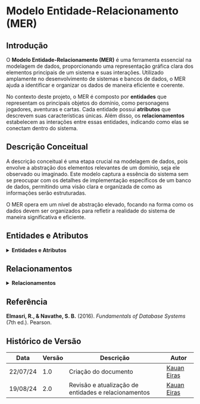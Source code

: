 # **Modelo Entidade-Relacionamento (MER)**

## **Introdução**
O **Modelo Entidade-Relacionamento (MER)** é uma ferramenta essencial na modelagem de dados, proporcionando uma representação gráfica clara dos elementos principais de um sistema e suas interações. Utilizado amplamente no desenvolvimento de sistemas e bancos de dados, o MER ajuda a identificar e organizar os dados de maneira eficiente e coerente.

No contexto deste projeto, o MER é composto por **entidades** que representam os principais objetos do domínio, como personagens jogadores, aventuras e cartas. Cada entidade possui **atributos** que descrevem suas características únicas. Além disso, os **relacionamentos** estabelecem as interações entre essas entidades, indicando como elas se conectam dentro do sistema.

## **Descrição Conceitual**
A descrição conceitual é uma etapa crucial na modelagem de dados, pois envolve a abstração dos elementos relevantes de um domínio, seja ele observado ou imaginado. Este modelo captura a essência do sistema sem se preocupar com os detalhes de implementação específicos de um banco de dados, permitindo uma visão clara e organizada de como as informações serão estruturadas.

O MER opera em um nível de abstração elevado, focando na forma como os dados devem ser organizados para refletir a realidade do sistema de maneira significativa e eficiente.

## **Entidades e Atributos**

<details>
<summary><strong>Entidades e Atributos</strong></summary>

### **PC (Personagem Jogador)**
- **id_pc (PK)**: Identificador único do personagem jogador.
- **name**: Nome do personagem jogador.
- **start**: Início da aventura do personagem.
- **age**: Idade do personagem jogador.

### **Adventure (Aventura)**
- **id_adventure (PK)**: Identificador único da aventura.
- **id_pc (FK)**: Referência ao personagem jogador que participa da aventura.
- **id_end (FK)**: Referência ao fim da aventura.
- **queen**: Pontuação com a Rainha.
- **life**: Vida do personagem durante a aventura.
- **popularity**: Popularidade do personagem.
- **size**: Tamanho do personagem.

### **End (Fim da Aventura)**
- **id_end (PK)**: Identificador único do fim da aventura.
- **cause**: Causa do fim da aventura.
- **title**: Título do fim da aventura.

### **Deck (Baralho)**
- **id_deck (PK)**: Identificador único do baralho.

### **Deck_Normal (Especialização de Deck)**
- **id_deck (PK, FK)**: Identificador único do baralho normal.
- **completed**: Status de completude do baralho.

### **Deck_Event (Especialização de Deck)**
- **id_deck (PK, FK)**: Identificador único do baralho de eventos.
- **sequence_order**: Ordem das cartas no evento.
- **attempts**: Número de tentativas permitidas.

### **Card (Carta)**
- **id_card (PK)**: Identificador único da carta.
- **id_npc (FK)**: Referência ao NPC associado à carta.
- **id_dialogue (FK)**: Referência ao diálogo associado à carta.

### **NPC (Personagem Não-Jogador)**
- **id_npc (PK)**: Identificador único do NPC.
- **name**: Nome do NPC.
- **image**: Imagem do NPC.

### **Dialogue (Diálogo)**
- **id_dialogue (PK)**: Identificador único do diálogo.
- **dialogue**: Texto do diálogo.

### **Item**
- **id_item (PK)**: Identificador único do item.
- **name**: Nome do item.
- **effect**: Efeito do item.
- **condition**: Condição de uso do item.
- **dropped**: Indica se o item foi dropado.

### **Resource (Recurso)**
- **id_resource (PK)**: Identificador único do recurso.
- **queen**: Pontos com a Rainha.
- **life**: Vida do recurso.
- **popularity**: Popularidade do recurso.
- **size**: Tamanho do recurso.

</details>

## **Relacionamentos**

<details>
<summary><strong>Relacionamentos</strong></summary>

### **PC Participa em Adventure**
- **PC (1,N)** participa de **Adventure (1,N)**

### **Adventure Termina em End**
- **Adventure (N,1)** termina em **End (1,1)**

### **Adventure Usa Deck**
- **Adventure (N,1)** usa **Deck (1,1)**

### **Deck Contém Card**
- **Deck (1,N)** contém **Card (1,1)**

### **Card Associa com NPC**
- **Card (1,N)** associa com **NPC (0,1)**

### **Card Gera Dialogue**
- **Card (0,1)** gera **Dialogue (0,1)**

### **Card Gera Item**
- **Card (0,1)** gera **Item (0,1)**

### **Card Afeta Resource**
- **Card (0,1)** afeta **Resource (0,1)**

</details>

## **Referência**
**Elmasri, R., & Navathe, S. B.** (2016). *Fundamentals of Database Systems* (7th ed.). Pearson.

## **Histórico de Versão**
| Data      | Versão | Descrição                                              | Autor                                        |
|-----------|--------|--------------------------------------------------------|----------------------------------------------|
| 22/07/24  | 1.0    | Criação do documento                                    | [Kauan Eiras](https://github.com/kauaneiras) |
| 19/08/24  | 2.0    | Revisão e atualização de entidades e relacionamentos    | [Kauan Eiras](https://github.com/kauaneiras) |